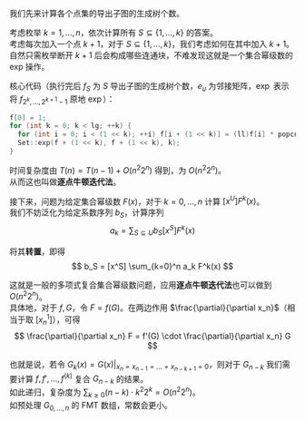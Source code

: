 我们先来计算各个点集的导出子图的生成树个数。

考虑枚举 $k=1,\dots,n$，依次计算所有 $S \subseteq \{1,\dots,k\}$ 的答案。  
考虑每次加入一个点 $k+1$，对于 $S \subseteq \{1,\dots,k\}$，我们考虑如何在其中加入 $k+1$。  
自然只需枚举断开 $k+1$ 后会构成哪些连通块，不难发现这就是一个集合幂级数的 exp 操作。

核心代码（执行完后 $f_S$ 为 $S$ 导出子图的生成树个数，$e_u$ 为邻接矩阵，$\exp$ 表示将 $f_{2^k,\dots,2^{k+1}-1}$ 原地 $\exp$）：
```cpp
f[0] = 1;
for (int k = 0; k < lg; ++k) {
  for (int i = 0; i < (1 << k); ++i) f[i + (1 << k)] = (ll)f[i] * popcnt(e[k] & i) % mod;
  Set::exp(f + (1 << k), f + (1 << k), k);
}
```

时间复杂度由 $T(n) = T(n-1) + O(n^2 2^n)$ 得到，为 $O(n^2 2^n)$。  
从而这也叫做**逐点牛顿迭代法**。

接下来，问题为给定集合幂级数 $F(x)$，对于 $k=0,\dots,n$ 计算 $[x^U] F^k(x)$。  
我们不妨泛化为给定系数序列 $b_S$，计算序列
$$
a_k = \sum_{S\subseteq U} b_S [x^S] F^k(x)
$$

将其**转置**，即得
$$
b_S = [x^S] \sum_{k=0}^n a_k F^k(x)
$$

这就是一般的多项式复合集合幂级数问题，应用**逐点牛顿迭代法**也可以做到 $O(n^2 2^n)$。  
具体地，对于 $f, G$，令 $F = f(G)$。在两边作用 $\frac{\partial}{\partial x_n}$（相当于取 $[x_n^1]$），可得
$$
\frac{\partial}{\partial x_n} F = f'(G) \cdot \frac{\partial}{\partial x_n} G
$$

也就是说，若令 $G_k(x) = G(x) | _{x_n=x_{n-1}=\dots=x_{n-k+1}=0}$，则对于 $G_{n-k}$ 我们需要计算 $f,f',\dots,f^{(k)}$ 复合 $G_{n-k}$ 的结果。  
如此递归，复杂度为 $\sum_{k\ge 0} (n-k) \cdot k^2 2^k = O(n^2 2^n)$。  
如预处理 $G_{0,\dots,n}$ 的 FMT 数组，常数会更小。
